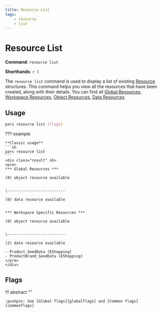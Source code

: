 ```yaml
---
title: Resource List
tags:
    - resource
    - list
---
```


# Resource List

**Command**: `resource list`

**Shorthands**: `r l`

The `resource list` command is used to display a list of existing [Resource][resource_concept] structures. This command helps you view all the resources that have been created, along with their details. You can find all [Global Resources][global_resource_concept], [Workspace Resources][workspace_resource_concept], [Object Resources][object_resource_concept], [Data Resources][data_resource_concept]


## Usage
``` {.sh linenums="0" .no-copy}
pars resource list [flags]
```



??? example

    **Classic usage**
    ```sh
    pars resource list
    ```
    <div class="result" sh>
    <pre>
    *** Global Resources ***

    (0) object resource available


    \--------------------------

    (0) data resource available


    *** Workspace Specific Resources ***

    (0) object resource available


    \--------------------------

    (2) data resource available

    - Product_SeedData (EShopping)
    - ProductBrand_SeedData (EShopping)
    </pre>
    </div>
    



## Flags


!!! abstract ""

    :pushpin: See [Global flags][globalflags] and [Common flags][commonflags]



<!-- Additional links -->
[resource_concept]: ../../../getting-started/concept/resource.md
[global_resource_concept]: ../../../getting-started/concept/resource.md#global-resources
[workspace_resource_concept]: ../../../getting-started/concept/resource.md#workspace-resources
[object_resource_concept]: ../../../getting-started/concept/resource.md#object-resources
[data_resource_concept]: ../../../getting-started/concept/resource.md#data-resources
[globalflags]: ../index.md#global-flags
[commonflags]: ../index.md#common-flags